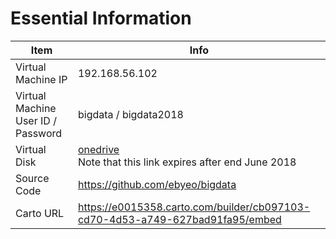# Essential Information

| Item | Info |
| - | - |
| Virtual Machine IP | 192.168.56.102 |
| Virtual Machine User ID / Password | bigdata / bigdata2018 |
| Virtual Disk | [onedrive](https://nusu.sharepoint.com/:f:/r/sites/bigdatateam32018/Shared%20Documents/public?csf=1&e=17TbXx) <br> Note that this link expires after end June 2018 |
| Source Code | https://github.com/ebyeo/bigdata |
| Carto URL | https://e0015358.carto.com/builder/cb097103-cd70-4d53-a749-627bad91fa95/embed |

